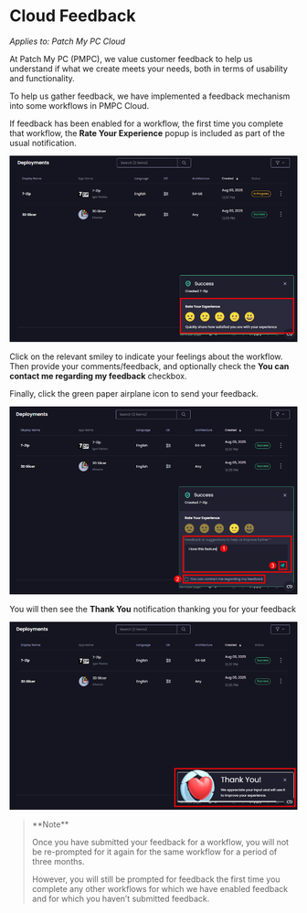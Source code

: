 # Cloud Feedback

_Applies to: Patch My PC Cloud_

At Patch My PC (PMPC), we value customer feedback to help us understand if what we create meets your needs, both in terms of usability and functionality.

To help us gather feedback, we have implemented a feedback mechanism into some workflows in PMPC Cloud.

If feedback has been enabled for a workflow, the first time you complete that workflow, the **Rate Your Experience** popup is included as part of the usual notification.

![“Rate Your Experience” notification](/_images/image-(2721).png "“Rate Your Experience” notification")

Click on the relevant smiley to indicate your feelings about the workflow. Then provide your comments/feedback, and optionally check the **You can contact me regarding my feedback** checkbox.

Finally, click the green paper airplane icon to send your feedback.

![Providing comments and submitting feedback](/_images/image-(2722).png "Providing comments and submitting feedback")

You will then see the **Thank You** notification thanking you for your feedback

![“Thank You” notification](/_images/image-(2723).png "“Thank You” notification")

<blockquote class="wp-block-quote">
<p>**Note**</p>
<p>Once you have submitted your feedback for a workflow, you will not be re-prompted for it again for the same workflow for a period of three months.</p>
<p>However, you will still be prompted for feedback the first time you complete any other workflows for which we have enabled feedback and for which you haven’t submitted feedback.</p>
</blockquote>